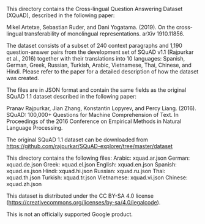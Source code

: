 This directory contains the Cross-lingual Question Answering Dataset (XQuAD), described in the following paper:

Mikel Artetxe, Sebastian Ruder, and Dani Yogatama. (2019). On the cross-lingual transferability of monolingual representations. arXiv 1910.11856.

The dataset consists of a subset of 240 context paragraphs and 1,190 question-answer pairs from the development set of SQuAD v1.1 (Rajpurkar et al., 2016) together with their translations into 10 languages: Spanish, German, Greek, Russian, Turkish, Arabic, Vietnamese, Thai, Chinese, and Hindi. 
Please refer to the paper for a detailed description of how the dataset was created.

The files are in JSON format and contain the same fields as the original SQuAD 1.1 dataset described in the following paper:

Pranav Rajpurkar, Jian Zhang, Konstantin Lopyrev, and Percy Liang. (2016). SQuAD: 100,000+ Questions for Machine Comprehension of Text. In Proceedings of the 2016 Conference on Empirical Methods in Natural Language Processing.

The original SQuAD 1.1 dataset can be downloaded from https://github.com/rajpurkar/SQuAD-explorer/tree/master/dataset

This directory contains the following files:
Arabic: xquad.ar.json
German: xquad.de.json
Greek: xquad.el.json
English: xquad.en.json
Spanish: xquad.es.json
Hindi: xquad.hi.json
Russian: xquad.ru.json
Thai: xquad.th.json
Turkish: xquad.tr.json
Vietnamese: xquad.vi.json
Chinese: xquad.zh.json

This dataset is distributed under the CC BY-SA 4.0 license (https://creativecommons.org/licenses/by-sa/4.0/legalcode).

This is not an officially supported Google product.
